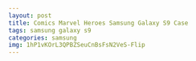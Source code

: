 ```yaml
---
layout: post
title: Comics Marvel Heroes Samsung Galaxy S9 Case
tags: samsung galaxy s9
categories: samsung
img: 1hP1vKOrL3QPBZSeuCnBsFsN2VeS-Flip
---
```

